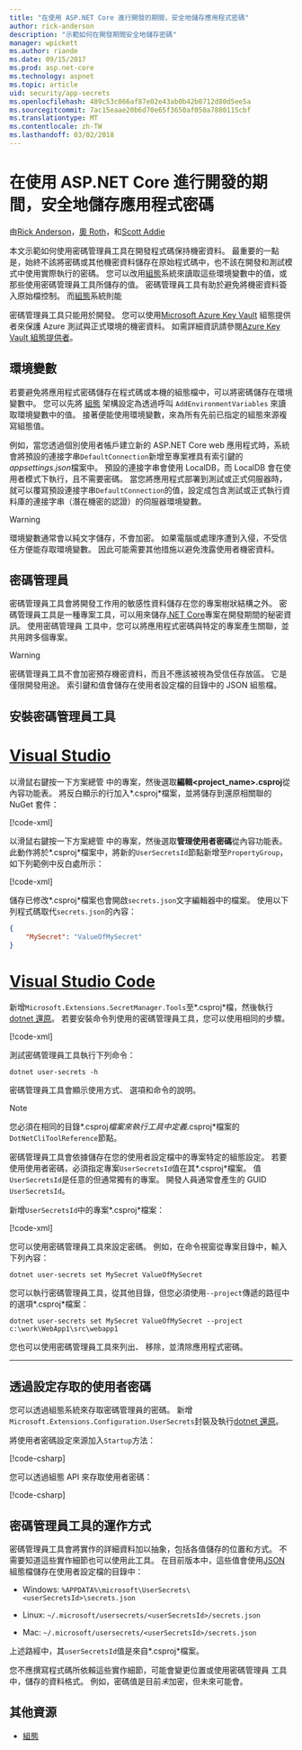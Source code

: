 ```yaml
---
title: "在使用 ASP.NET Core 進行開發的期間，安全地儲存應用程式密碼"
author: rick-anderson
description: "示範如何在開發期間安全地儲存密碼"
manager: wpickett
ms.author: riande
ms.date: 09/15/2017
ms.prod: asp.net-core
ms.technology: aspnet
ms.topic: article
uid: security/app-secrets
ms.openlocfilehash: 489c53c066af87e02e43ab0b42b0712d80d5ee5a
ms.sourcegitcommit: 7ac15eaae20b6d70e65f3650af050a7880115cbf
ms.translationtype: MT
ms.contentlocale: zh-TW
ms.lasthandoff: 03/02/2018
---
```

# <a name="safe-storage-of-app-secrets-during-development-in-aspnet-core"></a>在使用 ASP.NET Core 進行開發的期間，安全地儲存應用程式密碼

由[Rick Anderson](https://twitter.com/RickAndMSFT)，[奧 Roth](https://github.com/danroth27)，和[Scott Addie](https://scottaddie.com) 

本文示範如何使用密碼管理員工具在開發程式碼保持機密資料。 最重要的一點是，始終不該將密碼或其他機密資料儲存在原始程式碼中，也不該在開發和測試模式中使用實際執行的密碼。 您可以改用[組態](xref:fundamentals/configuration/index)系統來讀取這些環境變數中的值，或那些使用密碼管理員工具所儲存的值。 密碼管理員工具有助於避免將機密資料簽入原始檔控制。 而[組態](xref:fundamentals/configuration/index)系統則能

密碼管理員工具只能用於開發。 您可以使用[Microsoft Azure Key Vault](https://azure.microsoft.com/services/key-vault/) 組態提供者來保護 Azure 測試與正式環境的機密資料。 如需詳細資訊請參閱[Azure Key Vault 組態提供者](https://docs.microsoft.com/aspnet/core/security/key-vault-configuration)。

## <a name="environment-variables"></a>環境變數

若要避免將應用程式密碼儲存在程式碼或本機的組態檔中，可以將密碼儲存在環境變數中。 您可以先將 [組態](xref:fundamentals/configuration/index) 架構設定為透過呼叫 `AddEnvironmentVariables` 來讀取環境變數中的值。 接著便能使用環境變數，來為所有先前已指定的組態來源複寫組態值。

例如，當您透過個別使用者帳戶建立新的 ASP.NET Core web 應用程式時，系統會將預設的連接字串`DefaultConnection`新增至專案裡具有索引鍵的*appsettings.json*檔案中。 預設的連接字串會使用 LocalDB，而 LocalDB 會在使用者模式下執行，且不需要密碼。 當您將應用程式部署到測試或正式伺服器時，就可以覆寫預設連接字串`DefaultConnection`的值，設定成包含測試或正式執行資料庫的連接字串（潛在機密的認證）的伺服器環境變數。

>[!WARNING]
> 環境變數通常會以純文字儲存，不會加密。 如果電腦或處理序遭到入侵，不受信任方便能存取環境變數。 因此可能需要其他措施以避免洩露使用者機密資料。

## <a name="secret-manager"></a>密碼管理員

密碼管理員工具會將開發工作用的敏感性資料儲存在您的專案樹狀結構之外。 密碼管理員工具是一種專案工具，可以用來儲存[.NET Core](https://www.microsoft.com/net/core)專案在開發期間的秘密資訊。 使用密碼管理員 工具中，您可以將應用程式密碼與特定的專案產生關聯，並共用跨多個專案。

>[!WARNING]
> 密碼管理員工具不會加密預存機密資料，而且不應該被視為受信任存放區。 它是僅限開發用途。 索引鍵和值會儲存在使用者設定檔的目錄中的 JSON 組態檔。

## <a name="installing-the-secret-manager-tool"></a>安裝密碼管理員工具

# <a name="visual-studiotabvisual-studio"></a>[Visual Studio](#tab/visual-studio)

以滑鼠右鍵按一下方案總管 中的專案，然後選取**編輯\<project_name\>.csproj**從內容功能表。 將反白顯示的行加入*.csproj*檔案，並將儲存到還原相關聯的 NuGet 套件：

[!code-xml[](app-secrets/sample/UserSecrets/UserSecrets-before.csproj?highlight=10)]

以滑鼠右鍵按一下方案總管 中的專案，然後選取**管理使用者密碼**從內容功能表。 此動作將於*.csproj*檔案中，將新的`UserSecretsId`節點新增至`PropertyGroup`，如下列範例中反白處所示：

[!code-xml[](app-secrets/sample/UserSecrets/UserSecrets-after.csproj?highlight=4)]

儲存已修改*.csproj*檔案也會開啟`secrets.json`文字編輯器中的檔案。 使用以下列程式碼取代`secrets.json`的內容：

```json
{
    "MySecret": "ValueOfMySecret"
}
```

# <a name="visual-studio-codetabvisual-studio-code"></a>[Visual Studio Code](#tab/visual-studio-code)

新增`Microsoft.Extensions.SecretManager.Tools`至*.csproj*檔，然後執行[dotnet 還原](/dotnet/core/tools/dotnet-restore)。 若要安裝命令列使用的密碼管理員工具，您可以使用相同的步驟。

[!code-xml[](app-secrets/sample/UserSecrets/UserSecrets-before.csproj?highlight=10)]

測試密碼管理員工具執行下列命令：

```console
dotnet user-secrets -h
```

密碼管理員工具會顯示使用方式、 選項和命令的說明。

> [!NOTE]
> 您必須在相同的目錄*.csproj*檔案來執行工具中定義*.csproj*檔案的`DotNetCliToolReference`節點。

密碼管理員工具會依據儲存在您的使用者設定檔中的專案特定的組態設定。 若要使用使用者密碼，必須指定專案`UserSecretsId`值在其*.csproj*檔案。 值`UserSecretsId`是任意的但通常獨有的專案。 開發人員通常會產生的 GUID `UserSecretsId`。

新增`UserSecretsId`中的專案*.csproj*檔案：

[!code-xml[](app-secrets/sample/UserSecrets/UserSecrets-after.csproj?highlight=4)]

您可以使用密碼管理員工具來設定密碼。 例如，在命令視窗從專案目錄中，輸入下列內容：

```console
dotnet user-secrets set MySecret ValueOfMySecret
```

您可以執行密碼管理員工具，從其他目錄，但您必須使用`--project`傳遞的路徑中的選項*.csproj*檔案：
 
```console
dotnet user-secrets set MySecret ValueOfMySecret --project c:\work\WebApp1\src\webapp1
```

您也可以使用密碼管理員工具來列出、 移除，並清除應用程式密碼。

-----

## <a name="accessing-user-secrets-via-configuration"></a>透過設定存取的使用者密碼

您可以透過組態系統來存取密碼管理員的密碼。 新增`Microsoft.Extensions.Configuration.UserSecrets`封裝及執行[dotnet 還原](/dotnet/core/tools/dotnet-restore)。

將使用者密碼設定來源加入`Startup`方法：

[!code-csharp[](app-secrets/sample/UserSecrets/Startup.cs?highlight=16-19)]

您可以透過組態 API 來存取使用者密碼：

[!code-csharp[](app-secrets/sample/UserSecrets/Startup.cs?highlight=26-29)]

## <a name="how-the-secret-manager-tool-works"></a>密碼管理員工具的運作方式

密碼管理員工具會將實作的詳細資料加以抽象，包括各值儲存的位置和方式。 不需要知道這些實作細節也可以使用此工具。 在目前版本中，這些值會使用[JSON](http://json.org/)組態檔儲存在使用者設定檔的目錄中：

* Windows: `%APPDATA%\microsoft\UserSecrets\<userSecretsId>\secrets.json`

* Linux: `~/.microsoft/usersecrets/<userSecretsId>/secrets.json`

* Mac: `~/.microsoft/usersecrets/<userSecretsId>/secrets.json`

上述路經中，其`userSecretsId`值是來自*.csproj*檔案。

您不應撰寫程式碼所依賴這些實作細節，可能會變更位置或使用密碼管理員 工具中，儲存的資料格式。 例如，密碼值是目前*未*加密，但未來可能會。

## <a name="additional-resources"></a>其他資源

* [組態](xref:fundamentals/configuration/index)
